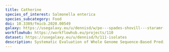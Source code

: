 ```yaml
---
title: Catherine
species_of_interest: Salmonella enterica
species_subcategory: Food
doi: 10.3389/fmicb.2020.00549
galaxy: https://usegalaxy.eu/u/dennisd/w/pe---spades-shovill---staramr---hamronize
workflowhub: https://workflowhub.eu/projects/110
dataset: https://usegalaxy.eu/u/dennisd/h/111-isolates
description: Systematic Evaluation of Whole Genome Sequence-Based Predictions of Salmonella Serotype and Antimicrobial Resistance.
---
```


